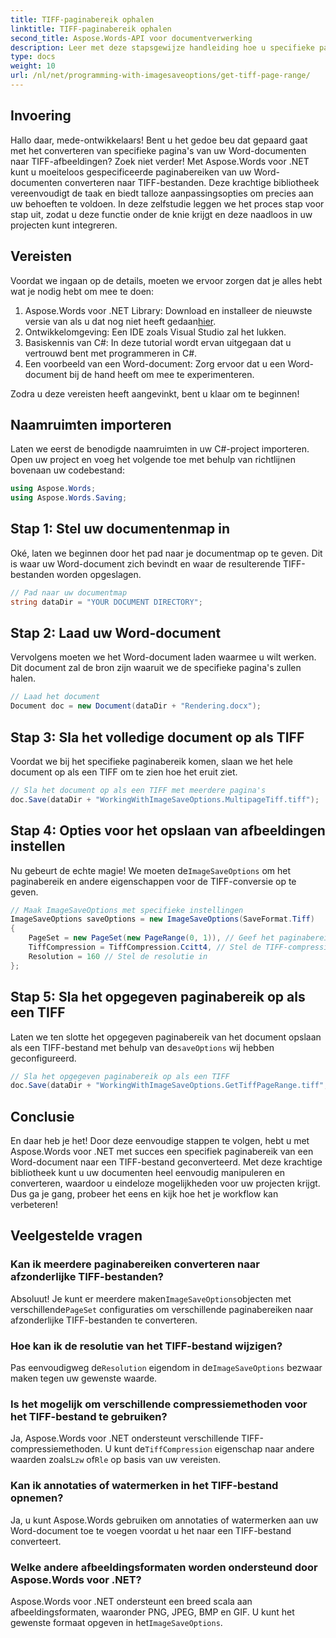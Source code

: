 ```yaml
---
title: TIFF-paginabereik ophalen
linktitle: TIFF-paginabereik ophalen
second_title: Aspose.Words-API voor documentverwerking
description: Leer met deze stapsgewijze handleiding hoe u specifieke paginabereiken van Word-documenten naar TIFF-bestanden kunt converteren met Aspose.Words voor .NET.
type: docs
weight: 10
url: /nl/net/programming-with-imagesaveoptions/get-tiff-page-range/
---
```

## Invoering

Hallo daar, mede-ontwikkelaars! Bent u het gedoe beu dat gepaard gaat met het converteren van specifieke pagina's van uw Word-documenten naar TIFF-afbeeldingen? Zoek niet verder! Met Aspose.Words voor .NET kunt u moeiteloos gespecificeerde paginabereiken van uw Word-documenten converteren naar TIFF-bestanden. Deze krachtige bibliotheek vereenvoudigt de taak en biedt talloze aanpassingsopties om precies aan uw behoeften te voldoen. In deze zelfstudie leggen we het proces stap voor stap uit, zodat u deze functie onder de knie krijgt en deze naadloos in uw projecten kunt integreren.

## Vereisten

Voordat we ingaan op de details, moeten we ervoor zorgen dat je alles hebt wat je nodig hebt om mee te doen:

1.  Aspose.Words voor .NET Library: Download en installeer de nieuwste versie van als u dat nog niet heeft gedaan[hier](https://releases.aspose.com/words/net/).
2. Ontwikkelomgeving: Een IDE zoals Visual Studio zal het lukken.
3. Basiskennis van C#: In deze tutorial wordt ervan uitgegaan dat u vertrouwd bent met programmeren in C#.
4. Een voorbeeld van een Word-document: Zorg ervoor dat u een Word-document bij de hand heeft om mee te experimenteren.

Zodra u deze vereisten heeft aangevinkt, bent u klaar om te beginnen!

## Naamruimten importeren

Laten we eerst de benodigde naamruimten in uw C#-project importeren. Open uw project en voeg het volgende toe met behulp van richtlijnen bovenaan uw codebestand:

```csharp
using Aspose.Words;
using Aspose.Words.Saving;
```

## Stap 1: Stel uw documentenmap in

Oké, laten we beginnen door het pad naar je documentmap op te geven. Dit is waar uw Word-document zich bevindt en waar de resulterende TIFF-bestanden worden opgeslagen.

```csharp
// Pad naar uw documentmap
string dataDir = "YOUR DOCUMENT DIRECTORY";
```

## Stap 2: Laad uw Word-document

Vervolgens moeten we het Word-document laden waarmee u wilt werken. Dit document zal de bron zijn waaruit we de specifieke pagina's zullen halen.

```csharp
// Laad het document
Document doc = new Document(dataDir + "Rendering.docx");
```

## Stap 3: Sla het volledige document op als TIFF

Voordat we bij het specifieke paginabereik komen, slaan we het hele document op als een TIFF om te zien hoe het eruit ziet.

```csharp
// Sla het document op als een TIFF met meerdere pagina's
doc.Save(dataDir + "WorkingWithImageSaveOptions.MultipageTiff.tiff");
```

## Stap 4: Opties voor het opslaan van afbeeldingen instellen

Nu gebeurt de echte magie! We moeten de`ImageSaveOptions` om het paginabereik en andere eigenschappen voor de TIFF-conversie op te geven.

```csharp
// Maak ImageSaveOptions met specifieke instellingen
ImageSaveOptions saveOptions = new ImageSaveOptions(SaveFormat.Tiff)
{
    PageSet = new PageSet(new PageRange(0, 1)), // Geef het paginabereik op
    TiffCompression = TiffCompression.Ccitt4, // Stel de TIFF-compressie in
    Resolution = 160 // Stel de resolutie in
};
```

## Stap 5: Sla het opgegeven paginabereik op als een TIFF

 Laten we ten slotte het opgegeven paginabereik van het document opslaan als een TIFF-bestand met behulp van de`saveOptions` wij hebben geconfigureerd.

```csharp
// Sla het opgegeven paginabereik op als een TIFF
doc.Save(dataDir + "WorkingWithImageSaveOptions.GetTiffPageRange.tiff", saveOptions);
```

## Conclusie

En daar heb je het! Door deze eenvoudige stappen te volgen, hebt u met Aspose.Words voor .NET met succes een specifiek paginabereik van een Word-document naar een TIFF-bestand geconverteerd. Met deze krachtige bibliotheek kunt u uw documenten heel eenvoudig manipuleren en converteren, waardoor u eindeloze mogelijkheden voor uw projecten krijgt. Dus ga je gang, probeer het eens en kijk hoe het je workflow kan verbeteren!

## Veelgestelde vragen

### Kan ik meerdere paginabereiken converteren naar afzonderlijke TIFF-bestanden?

 Absoluut! Je kunt er meerdere maken`ImageSaveOptions`objecten met verschillende`PageSet` configuraties om verschillende paginabereiken naar afzonderlijke TIFF-bestanden te converteren.

### Hoe kan ik de resolutie van het TIFF-bestand wijzigen?

 Pas eenvoudigweg de`Resolution` eigendom in de`ImageSaveOptions` bezwaar maken tegen uw gewenste waarde.

### Is het mogelijk om verschillende compressiemethoden voor het TIFF-bestand te gebruiken?

 Ja, Aspose.Words voor .NET ondersteunt verschillende TIFF-compressiemethoden. U kunt de`TiffCompression` eigenschap naar andere waarden zoals`Lzw` of`Rle` op basis van uw vereisten.

### Kan ik annotaties of watermerken in het TIFF-bestand opnemen?

Ja, u kunt Aspose.Words gebruiken om annotaties of watermerken aan uw Word-document toe te voegen voordat u het naar een TIFF-bestand converteert.

### Welke andere afbeeldingsformaten worden ondersteund door Aspose.Words voor .NET?

 Aspose.Words voor .NET ondersteunt een breed scala aan afbeeldingsformaten, waaronder PNG, JPEG, BMP en GIF. U kunt het gewenste formaat opgeven in het`ImageSaveOptions`.